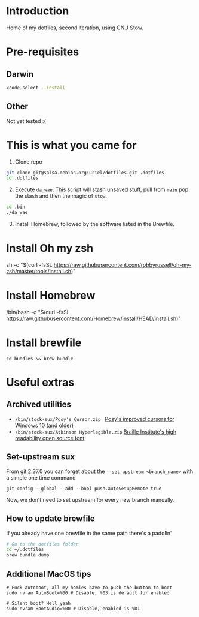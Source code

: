 # Introduction

Home of my dotfiles, second iteration, using GNU Stow.

# Pre-requisites

## Darwin
```zsh
xcode-select --install
```

## Other
Not yet tested :(

# This is what you came for

1. Clone repo 

```zsh
git clone git@salsa.debian.org:uriel/dotfiles.git .dotfiles
cd .dotfiles
```

2. Execute `da_wae`. This script will stash unsaved stuff, pull from `main` pop the stash and then the magic of `stow`.

```zsh
cd .bin
./da_wae
```

3. Install Homebrew, followed by the software listed in the Brewfile.

# Install Oh my zsh
sh -c "$(curl -fsSL https://raw.githubusercontent.com/robbyrussell/oh-my-zsh/master/tools/install.sh)"

# Install Homebrew
/bin/bash -c "$(curl -fsSL https://raw.githubusercontent.com/Homebrew/install/HEAD/install.sh)"

# Install brewfile
```
cd bundles && brew bundle
```

# Useful extras

## Archived utilities

- `/bin/stock-sux/Posy's Cursor.zip ` [Posy's improved cursors for Windows 10 (and older)](http://www.michieldb.nl/other/cursors/)
- `/bin/stock-sux/Atkinson Hyperlegible.zip` [Braille Institute's high readability open source font](https://brailleinstitute.org/freefont)

## Set-upstream sux

From git 2.37.0 you can forget about the `--set-upstream <branch_name>` with a simple one time command
```
git config --global --add --bool push.autoSetupRemote true
```
Now, we don’t need to set upstream for every new branch manually. 

## How to update brewfile
If you already have one brewfile in the same path there's a paddlin'

```zsh
# Go to the dotfiles folder
cd ~/.dotfiles 
brew bundle dump
```

## Additional MacOS tips 

```
# Fuck autoboot, all my homies have to push the button to boot
sudo nvram AutoBoot=%00 # Disable, %03 is default for enabled

# Silent boot? Hell yeah
sudo nvram BootAudio=%00 # Disable, enabled is %01
```
